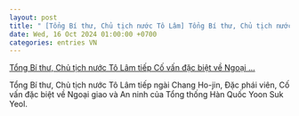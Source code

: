 ```yaml
---
layout: post
title: " [Tổng Bí thư, Chủ tịch nước Tô Lâm] Tổng Bí thư, Chủ tịch nước Tô Lâm tiếp Cố vấn đặc biệt về Ngoại ..."
date: Wed, 16 Oct 2024 01:00:00 +0700
categories: entries VN
---
```

[Tổng Bí thư, Chủ tịch nước Tô Lâm tiếp Cố vấn đặc biệt về Ngoại ...](https://baotintuc.vn/thoi-su/tong-bi-thu-chu-tich-nuoc-to-lam-tiep-co-van-dac-biet-ve-ngoai-giao-an-ninh-cua-tong-thong-han-quoc-20241015182322761.htm)

Tổng Bí thư, Chủ tịch nước Tô Lâm tiếp ngài Chang Ho-jin, Đặc phái viên, Cố vấn đặc biệt về Ngoại giao và An ninh của Tổng thống Hàn Quốc Yoon Suk Yeol.


